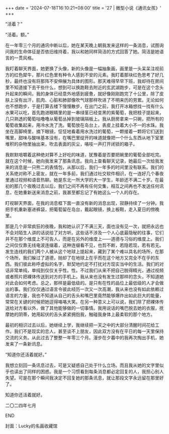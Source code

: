 +++
date = '2024-07-18T16:10:21+08:00'
title = '27 | 微型小说《通讯女孩》'
+++

“活着？”

“活着。额。”

在一年零三个月的通讯中断以后，她在某天晚上朝我发来这样的一条消息，试图询问我的生命体征是否依旧维持着，我以和她同样简洁的方式回答了她。简洁是她语言的一贯风格。

我盯着聊天界面，她更换了头像，新的头像是一幅抽象画，画里是一头呆呆注视前方的红色犀牛，那片红色里有种令人感到不安的元素。我盯着那块红色思考了好几秒，最终也没有将那阵不安伸展为具体的图形。那天难得早早下班，我却待在房间里不知道接下去干些什么，想到可以换跑鞋去附近的玄武湖跑步，可是在这个念头升起来的瞬间，我的身体已经意外地感到疲惫，就好像刚刚跑完了十公里，除了皮肤上没有出汗，肌肉、心脏和肺部像吹气球那样吹进了不明来历的劳累。无论如何也不想跑步，于是打算去楼下慢慢散步，在出门之前，我打开冰箱想找一找有什么水果可以吃，首先跑进眼睛里的是一串绿茎已经变黑的紫葡萄，我把枝子提起来，几只熟透的葡萄咕噜噜从葡萄丛掉到玻璃隔板上。我从厨房拿来一只碗，把所有的葡萄收集起来，用冷水洗了洗。葡萄放在岛台上，表皮上挂着大小不一的水珠。我坐在高脚椅里，摘下眼镜，怔怔地看着用水洗过的葡萄，一颗接着一颗将它们送到嘴里，甜味与酸味基本没有，在嘴巴里绽开的味道就像把一个什么东西从地下室里堆积的杂物里抽出来，吹去表面的灰尘，咯吱一声打开闭锁的箱子。

我默默咀嚼着这种绝对算不上好吃的味道，犹豫着是否要把碗里的葡萄全部吃完。就在这个时候，她向我发来了那条讯息。我向上查看聊天记录，她最后一次给我发来的消息是一只熊二的表情包，从那以后，我们一年多的时间里没有联系。我们的关系绝对称不上密友，就在一年多前，我们通过社交软件相识，在一连好几个春夜里通过视频和语音热聊。她是东北一所大学的大一学生，年龄还不满二十岁。在最初的那几个夜晚过去以后，我们之间不再有任何交集，相互之间再也不发送任何讯息，在她重新送来消息之前，我甚至都忘记了有她这么一个人的存在。

盯视聊天界面，在我的消息框下面一直没有新的消息出现，寂静持续了一分钟。我把手机重新塞进裤袋，把葡萄留在岛台，戴起眼镜，换上板鞋，走入夏日的傍晚里。

那是几个非常疯狂的夜晚，我和她认识了不满三天，面也没有见一次，就把永远也不会对陌生人讲的话说给了对方听。这些话不涉及一个人心底最隐秘的往事，它们并不在那个维度上不可告人，而是在另外的维度上——道德与习俗的维度上。我们之间仅仅靠无线电波连缀着，这种连缀看不见，也剪不断，若隐若现，若有若无。发生连线的我们两个人被从这个地球上提起来，藏到了某个难以具名的场所，在那个场所，我们躲过了道德，抛却了在地球上在乎而在这个地方又完全不在乎的东西。我们彼此称呼虚拟的名字，默契地约定不打扰对方现实当中的生活。我们的对话非常单纯，单纯到仅仅关乎性。性。不过我们从来不把自己脱得精光，通过视频或者照片把裸体传送到对方的手机上。我从来也没有发生过那样的念头，不知道她对此会如何考虑。总之，那样是最低级的。是只有在性的品位上最低级的人才会做出的事。我们仅仅通过语言令彼此经历一次又一次高潮，我从来也没有如此依赖过语言的力量，我也不知道从自己的舌头和嘴巴里竟然能够爆炸出如此巨大的能量，常常在关键的时候把她逗得咯咯大笑。在另一种意义上可以说，我们除了把裸体传送给对方看以外，做了其他能够做的一切事情。我用说话的嘴巴脱去她的衣服，抚摩她的阴蒂，她用起伏的舌头紧紧拥抱我，触碰我身体上最柔软的那个地方。

最初的相识过去以后，她继续上学，我继续把一天之中的大部分清醒时间花给工作。我们不是现实的恋人，甚至谈不上朋友，因此双方没有在平日的每一天里保持交流的义务。从此过去了整整一年零三个月。漫步在夕暮中的我再次掏出手机，她发来了一条新讯息。

“知道你还活着就好。”

我想立刻回一条讯息过去，可是又疑惑自己处于什么立场。而且我从她的文字里似乎也读出了同样的困惑。我是一个习惯看到每条消息都必定回复的人，我担心别人失望。可是在那个瞬间我决定不回复她的那条讯息，就让那段文字永远留在那里好了。

知道你还活着就好。

二〇二四年七月

END

封面：Lucky的名画收藏馆



